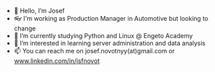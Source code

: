 - 👋 Hello, I’m Josef
- 👓 I'm working as Production Manager in Automotive but looking to change
- 🌱 I’m currently studying Python and Linux @ Engeto Academy
- 👀 I’m interested in learning server administration and data analysis
- 📫 You can reach me on josef.novotnyy(at)gmail.com or www.linkedin.com/in/jsfnovot
